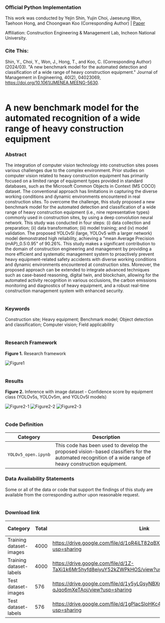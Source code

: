 ### Official Python Implementation
This work was conducted by Yejin Shin, Yujin Choi, Jaeseung Won, Taehoon Hong, and Choongwan Koo (Corresponding Author) | [Paper](https://doi.org/10.1061/JMENEA.MEENG-5630)

Affiliation: Construction Engineering & Management Lab, Incheon National University.

### Cite This:
Shin, Y., Choi, Y., Won, J., Hong, T., and Koo, C. (Corresponding Author) (2024/03). "A new benchmark model for the automated detection and classification of a wide range of heavy construction equipment." Journal of Management in Engineering, 40(2), 04023069, https://doi.org/10.1061/JMENEA.MEENG-5630. <br><br>

# A new benchmark model for the automated recognition of a wide range of heavy construction equipment

### Abstract
The integration of computer vision technology into construction sites poses various challenges due to the complex environment. Prior studies on computer vision related to heavy construction equipment has primarily focused on a limited range of equipment types provided in standard databases, such as the Microsoft Common Objects in Context (MS COCO) dataset. The conventional approach has limitations in capturing the diverse working conditions and dynamic environments encountered in real construction sites. To overcome the challenge, this study proposed a new benchmark model for the automated detection and classification of a wide range of heavy construction equipment (i.e., nine representative types) commonly used in construction sites, by using a deep convolution neural network. This study was conducted in four steps: (i) data collection and preparation; (ii) data transformation; (iii) model training; and (iv) model validation. The proposed YOLOv5l (large, YOLOv5 with a larger network) model demonstrated high reliability, achieving a "mean Average Precision (mAP)_0.5:0.95" of 90.26%. This study makes a significant contribution to the domain of construction engineering and management by providing a more efficient and systematic management system to proactively prevent heavy equipment-related safety accidents with diverse working conditions and dynamic environments encountered at construction sites. Moreover, the proposed approach can be extended to integrate advanced techniques such as case-based reasoning, digital twin, and blockchain, allowing for the automated activity recognition in various occlusions, the carbon emissions monitoring and diagnostics of heavy equipment, and a robust real-time construction management system with enhanced security. <br><br>

### Keywords
Construction site; Heavy equipment; Benchmark model; Object detection and classification; Computer vision; Field applicability <br><br>

### Research Framework
**Figure 1.** Research framework

![Figure1](https://github.com/SenseableSpace/A-new-benchmark-model-for-the-automated-recognition-of-a-wide-range-of-heavy-construction-equipment/assets/162809473/4b78e3cf-dfc8-4eb6-9a93-064f4e16c4ea) <br><br>

### Results

**Figure 2.** Inference with image dataset - Confidence score by equipment class (YOLOv5s, YOLOv5m, and YOLOv5l models)

![Figure2-1](https://github.com/SenseableSpace/A-new-benchmark-model-for-the-automated-recognition-of-a-wide-range-of-heavy-construction-equipment/assets/162809473/364f5181-c688-4a52-bb6b-99ededc990e6)
![Figure2-2](https://github.com/SenseableSpace/A-new-benchmark-model-for-the-automated-recognition-of-a-wide-range-of-heavy-construction-equipment/assets/162809473/fabdf7c6-cfa1-4140-b7d9-4b8b17bcc431)
![Figure2-3](https://github.com/SenseableSpace/A-new-benchmark-model-for-the-automated-recognition-of-a-wide-range-of-heavy-construction-equipment/assets/162809473/90db217c-715e-4d72-a044-9a18ccd6fe0d) <br><br>

### Code Definition
| Category                 | Description                                                                           |
| ------------------------ | --------------------------------------------------                                    |
| `YOLOv5_open.ipynb`      | This code has been used to develop the proposed vision-based classifiers for the automated recognition of a wide range of heavy construction equipment. |

### Data Availability Statements
Some or all of the data or code that support the findings of this study are available from the corresponding author upon reasonable request. <br><br>

### Download link
| Category                                  | Total   | Link                                                                                 | Release Date |
| ----------------------------------------- | ------- |  ----------------------------------------------------------------------------------  | ------------ |
| Training dataset-images                   | 4000    | https://drive.google.com/file/d/1oR4iLT82qBX_xiZD8yXkVHOjpNZ51gQr/view?usp=sharing   | 11 Mar 2024  |
| Training dataset-labels                   | 4000    | https://drive.google.com/file/d/1Z-TaXi1k6Mr5hyfd8eiyuY52kZWPkHOS/view?usp=sharing   | 11 Mar 2024  |
| Test dataset-images                       | 576     | https://drive.google.com/file/d/1y5yLGsyNBXmoyT1IUd4-qJqo6mXeTAoj/view?usp=sharing   | 11 Mar 2024  |
| Test dataset-labels                       | 576     | https://drive.google.com/file/d/1gPlacSloHKc422tVJdQgEpHhs5W7iT8k/view?usp=sharing   | 11 Mar 2024  |
